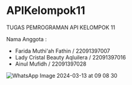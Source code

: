 # APIKelompok11

TUGAS PEMROGRAMAN API KELOMPOK 11

Nama Anggota :
- Farida Muthi'ah Fathin / 22091397007
- Lady Cristal Beauty Aqluilera / 22091397016
- Ainul Mufidh / 22091397028

![WhatsApp Image 2024-03-13 at 09 08 30](https://github.com/22091397007FaridaMuthiahFathin/APIKelompok11/assets/124515517/85b6096d-3048-4819-a3f9-5c4c68b6e50b)
